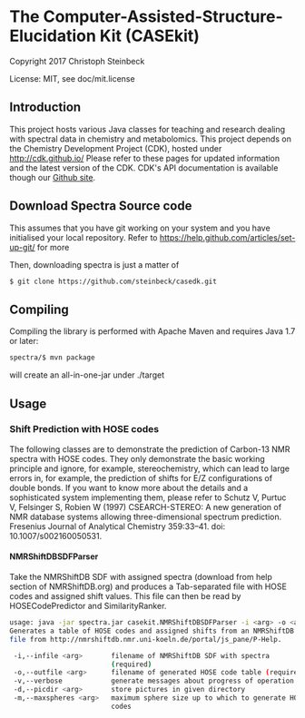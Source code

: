 # 
# The Computer-Assisted-Structure-Elucidation Kit (CASEkit)
 
Copyright 2017 Christoph Steinbeck

License: MIT, see doc/mit.license

## Introduction

This project hosts various Java classes for teaching and research dealing with spectral data in chemistry and metabolomics.
This project depends on the Chemistry Development Project (CDK), hosted under http://cdk.github.io/
Please refer to these pages for updated information and the latest version of the CDK. CDK's API documentation is available though our [Github site](http://cdk.github.io/cdk/).

## Download Spectra Source code

This assumes that you have git working on your system and you have initialised your local repository. Refer to https://help.github.com/articles/set-up-git/ for more

Then, downloading spectra is just a matter of

```bash
$ git clone https://github.com/steinbeck/casedk.git
```

## Compiling

Compiling the library is performed with Apache Maven and requires Java 1.7 or later:

```bash
spectra/$ mvn package
```
will create an all-in-one-jar under ./target

## Usage

### Shift Prediction with HOSE codes

The following classes are to demonstrate the prediction of Carbon-13 NMR spectra with HOSE codes. They only demonstrate the basic working principle and ignore, for example, stereochemistry, which can lead to large errors in, for example, the prediction of shifts for E/Z configurations of double bonds. If you want to know more about the details and a sophisticated system implementing them, please refer to Schutz V, Purtuc V, Felsinger S, Robien W (1997) CSEARCH-STEREO: A new generation of NMR database systems allowing three-dimensional spectrum prediction. Fresenius Journal of Analytical Chemistry 359:33–41. doi: 10.1007/s002160050531.

#### NMRShiftDBSDFParser

Take the NMRShiftDB SDF with assigned spectra (download from help section of NMRShiftDB.org) and produces a Tab-separated file with HOSE codes and assigned shift values. This file can then be read by HOSECodePredictor and SimilarityRanker. 

```bash
usage: java -jar spectra.jar casekit.NMRShiftDBSDFParser -i <arg> -o <arg> [-v] '[-d <arg>]' [-m <arg>]
Generates a table of HOSE codes and assigned shifts from an NMRShiftDB SDF
file from http://nmrshiftdb.nmr.uni-koeln.de/portal/js_pane/P-Help.

 -i,--infile <arg>       filename of NMRShiftDB SDF with spectra
                         (required)
 -o,--outfile <arg>      filename of generated HOSE code table (required)
 -v,--verbose            generate messages about progress of operation
 -d,--picdir <arg>       store pictures in given directory
 -m,--maxspheres <arg>   maximum sphere size up to which to generate HOSE
                         codes
```
